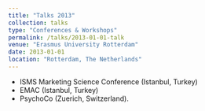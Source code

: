 ```yaml
---
title: "Talks 2013"
collection: talks
type: "Conferences & Workshops"
permalink: /talks/2013-01-01-talk
venue: "Erasmus University Rotterdam"
date: 2013-01-01
location: "Rotterdam, The Netherlands"
---
```


* ISMS Marketing Science Conference (Istanbul, Turkey)
* EMAC (Istanbul, Turkey)
* PsychoCo (Zuerich, Switzerland).
